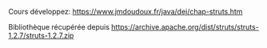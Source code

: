 
Cours développez: https://www.jmdoudoux.fr/java/dej/chap-struts.htm

Bibliothèque récupérée depuis https://archive.apache.org/dist/struts/struts-1.2.7/struts-1.2.7.zip
